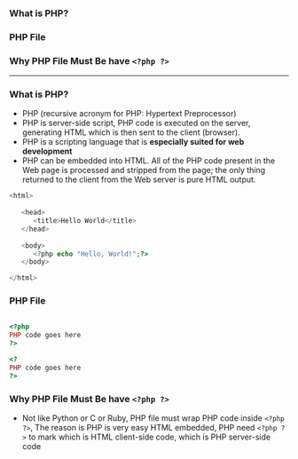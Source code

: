 ### What is PHP?
### PHP File
### Why PHP File Must Be have `<?php ?>`
---------------------------------------

### What is PHP?

* PHP (recursive acronym for PHP: Hypertext Preprocessor)
* PHP is server-side script, PHP code is executed on the server, generating HTML which is then sent to the client (browser).
* PHP is a scripting language that is **especially suited for web development**
* PHP can be embedded into HTML. All of the PHP code present in the Web page is processed and stripped from the page; the only thing returned to the client from the Web server is pure HTML output.

```php
<html>
   
   <head>
      <title>Hello World</title>
   </head>
   
   <body>
      <?php echo "Hello, World!";?>
   </body>

</html>
```

### PHP File

```php

<?php 
PHP code goes here 
?>

<?    
PHP code goes here 
?>
```

### Why PHP File Must Be have `<?php ?>`

* Not like Python or C or Ruby, PHP file must wrap PHP code inside `<?php ?>`, The reason is PHP is very easy HTML embedded, PHP need `<?php ?>` to mark which is HTML client-side code, which is PHP server-side code



















